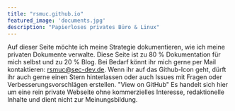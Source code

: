 ```yaml
---
title: "rsmuc.github.io"
featured_image: 'documents.jpg'
description: "Papierloses privates Büro & Linux"
---
```


Auf dieser Seite möchte ich meine Strategie dokumentieren, wie ich meine privaten Dokumente verwalte. Diese Seite ist zu 80 % Dokumentation für mich selbst und zu 20 % Blog. Bei Bedarf könnt ihr mich gerne per Mail kontaktieren: <rsmuc@sec-dev.de>. Wenn ihr auf das Github-Icon geht, dürft ihr auch gerne einen Stern hinterlassen oder auch Issues mit Fragen oder Verbesserungsvorschlägen erstellen.
"View on GitHub"
Es handelt sich hier um eine rein private Webseite ohne kommerzielles Interesse, redaktionelle Inhalte und dient nicht zur Meinungsbildung.

